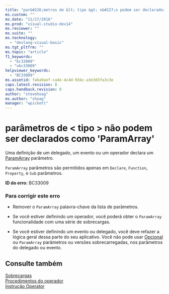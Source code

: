 ```yaml
---
title: "par&#226;metros de &lt; tipo &gt; n&#227;o podem ser declarados como &#39;ParamArray&#39; | Microsoft Docs"
ms.custom: ""
ms.date: "11/17/2016"
ms.prod: "visual-studio-dev14"
ms.reviewer: ""
ms.suite: ""
ms.technology: 
  - "devlang-visual-basic"
ms.tgt_pltfrm: ""
ms.topic: "article"
f1_keywords: 
  - "bc33009"
  - "vbc33009"
helpviewer_keywords: 
  - "BC33009"
ms.assetid: faba9aef-ca4e-4c4d-934c-a3e3d3fa3c3e
caps.latest.revision: 8
caps.handback.revision: 8
author: "stevehoag"
ms.author: "shoag"
manager: "wpickett"
---
```

# par&#226;metros de &lt; tipo &gt; n&#227;o podem ser declarados como &#39;ParamArray&#39;
Uma definição de um delegado, um evento ou um operador declara um [ParamArray](/dotnet/visual-basic/language-reference/modifiers/paramarray) parâmetro.  
  
 `ParamArray` parâmetros são permitidos apenas em `Declare`, `Function`, `Property`, e `Sub` parâmetros.  
  
 **ID do erro:** BC33009  
  
### Para corrigir este erro  
  
-   Remover o `ParamArray` palavra\-chave da lista de parâmetros.  
  
-   Se você estiver definindo um operador, você poderá obter o `ParamArray` funcionalidade com uma série de sobrecargas.  
  
-   Se você estiver definindo um evento ou delegado, você deve refazer a lógica geral dessa parte do seu aplicativo. Você não pode usar [Opcional](/dotnet/visual-basic/language-reference/modifiers/optional) ou `ParamArray` parâmetros ou versões sobrecarregadas, nos parâmetros do delegado ou evento.  
  
## Consulte também  
 [Sobrecargas](/dotnet/visual-basic/language-reference/modifiers/overloads)   
 [Procedimentos do operador](/dotnet/visual-basic/programming-guide/language-features/procedures/operator-procedures)   
 [Instrução Operator](/dotnet/visual-basic/language-reference/statements/operator-statement)
